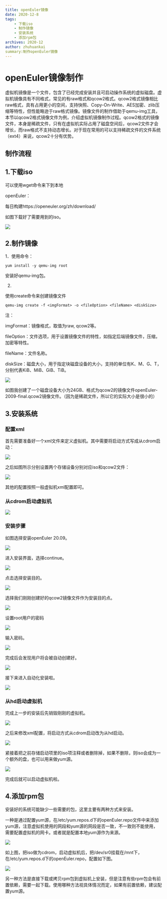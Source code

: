 ```yaml
---
title: openEuler镜像
date: 2020-12-8
tags:
    - 下载iso
    - 制作镜像
    - 安装系统
    - 添加rpm包
archives: 2020-12
author: zhuhuankai
summary:制作openEuler镜像
---
```


# openEuler镜像制作

虚拟机镜像是一个文件，包含了已经完成安装并且可启动操作系统的虚拟磁盘。虚拟机镜像具有不同格式，常见的有raw格式和qcow2格式。qcow2格式镜像相比raw格式，具有占用更小的空间，支持快照、Copy-On-Write、AES加密、zlib压缩等特性，但性能略逊于raw格式镜像。镜像文件的制作借助于qemu-img工具，本节以qcow2格式镜像文件为例，介绍虚拟机镜像制作过程。qcow2格式的镜像文件，本身是稀疏文件，只有在虚拟机实际占用了磁盘空间后，qcow2文件才会增长，而raw格式不支持动态增长。对于现在常用的可以支持稀疏文件的文件系统（ext4）来说，qcow2十分有优势。

## 制作流程

1.下载iso
---------

可以使用wget命令来下到本地

openEuler：

每日构建https://openeuler.org/zh/download/

如图下载好了需要用到的iso。

![](./2020-12-08-download-iso.png)

2.制作镜像
----------

1．使用命令：

```shell
yum install -y qemu-img root
```

安装好qemu-img包。

2. 
使用create命令来创建镜像文件
```shell
qemu-img create -f <imgFormat> -o <fileOption> <fileName> <diskSize>
```

注：

imgFormat：镜像格式，取值为raw, qcow2等。

fileOption：文件选项，用于设置镜像文件的特性，如指定后端镜像文件，压缩，加密等特性。

fileName：文件名称。

diskSize：磁盘大小，用于指定块磁盘设备的大小，支持的单位有K、M、G、T，分别代表KiB、MiB、GiB、TiB。

![](./2020-12-08-download-iso.png)

如图我创建了一个磁盘设备大小为24GB、格式为qcow2的镜像文件openEuler-2009-final.qcow2镜像文件。（因为是稀疏文件，所以它的实际大小是很小的）

3.安装系统
----------

### 配置xml

首先需要准备好一个xml文件来定义虚拟机。其中需要将启动方式写成从cdrom启动：

![](./2020-12-08-create-image01.png)

之后如图所示分别设置两个存储设备分别对应iso和qcow2文件：

![](./2020-12-08-create-image02.png)

其他的配置按照一般虚拟机xml配置即可。

### 从cdrom启动虚拟机

![](./2020-12-08-create-image03.png)

### 安装步骤

如图选择安装openEuler 20.09。

![](./2020-12-08-create-image04.png)

进入安装界面，选择continue。

![](./2020-12-08-create-image05.png)

点击选择安装目的。

![](./2020-12-08-create-image06.png)

选择我们刚刚创建好的qcow2镜像文件作为安装目的点。

![](./2020-12-08-create-image07.png)

设置root用户的密码

![](./2020-12-08-create-image08.png)

输入密码。

![](./2020-12-08-create-image09.png)

完成后会发现用户将会被自动创建好。

![](./2020-12-08-create-image10.png)

接下来进入自动化安装啦。

![](./2020-12-08-create-image11.png)

### 从hd启动虚拟机

完成上一步的安装后先销毁刚刚的虚拟机。

![](./2020-12-08-create-image12.png)

之后来修改xml配置，将启动方式从cdrom启动改为从hd启动。

![](./2020-12-08-create-image13.png)

紧接着把之前存储启动项里的iso项注释或者删除掉，如果不删除，则iso会成为一个额外的盘，也可以用来做yum源。

![](./2020-12-08-create-image14.png)

完成后就可以启动虚拟机啦。

4.添加rpm包
-----------

安装好的系统可能缺少一些需要的包，这里主要有两种方式来安装。

一种是通过配置yum源，在/etc/yum.repos.d下的openEuler.repo文件中来添加yum源，注意虚拟机使用的网段和yum源的网段是否一致，不一致则不能使用，需要配置虚拟机的网卡。或者就是配置本地yum源作为来源。

![](./2020-12-08-create-image14.png)

如上图，把iso做为cdrom，启动虚拟机后，把/dev/sr0挂载在/mnt下，在/etc/yum.repos.d下的openEuler.repo，配置如下图。

![](./2020-12-08-create-image15.png)

另一种方法是直接下载或拷贝rpm包到虚拟机上安装，但是注意有些rpm包会有前置依赖，需要一起下载。使用哪种方法视具体情况而定，如果有前置依赖，建议配置yum源。
